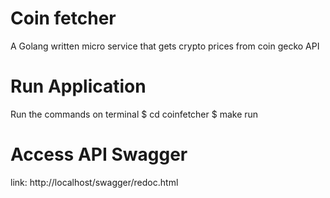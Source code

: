 # Coin fetcher
A Golang written micro service that gets crypto prices from coin gecko API

# Run Application
Run the commands on terminal
    $ cd coinfetcher
    $ make run

# Access API Swagger

link: http://localhost/swagger/redoc.html